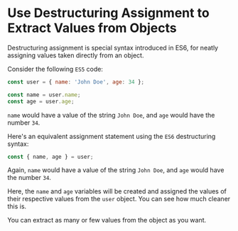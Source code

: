 # Use Destructuring Assignment to Extract Values from Objects

Destructuring assignment is special syntax introduced in ES6, for neatly assigning values taken directly from an object.

Consider the following ```ES5``` code:
```javascript
const user = { name: 'John Doe', age: 34 };

const name = user.name;
const age = user.age;
```

```name``` would have a value of the string ```John Doe```, and ```age``` would have the number ```34```.

Here's an equivalent assignment statement using the ```ES6``` destructuring syntax:
```javascript
const { name, age } = user;
```

Again, ```name``` would have a value of the string ```John Doe```, and ```age``` would have the number ```34```.

Here, the ```name``` and ```age``` variables will be created and assigned the values of their respective values from the ```user``` object. You can see how much cleaner this is.

You can extract as many or few values from the object as you want.
